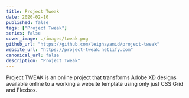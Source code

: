 ```yaml
---
title: Project Tweak
date: 2020-02-10
published: false
tags: ["Project Tweak"]
series: false
cover_image: ./images/tweak.png
github_url: "https://github.com/leighayanid/project-tweak"
website_url: "https://project-tweak.netlify.com"
canonical_url: false
description: "Project Tweak"
---
```


Project TWEAK is an online project that transforms Adobe XD designs available online to a working a website template using only just CSS Grid and Flexbox.
